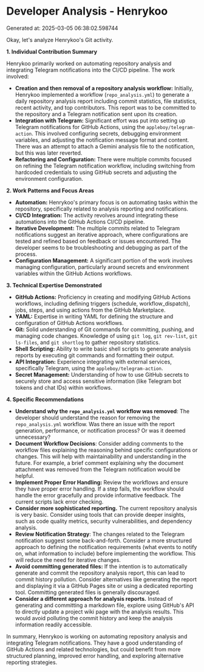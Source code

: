 # Developer Analysis - Henrykoo
Generated at: 2025-03-05 06:38:02.598744

Okay, let's analyze Henrykoo's Git activity.

**1. Individual Contribution Summary**

Henrykoo primarily worked on automating repository analysis and integrating Telegram notifications into the CI/CD pipeline.  The work involved:

*   **Creation and then removal of a repository analysis workflow:** Initially, Henrykoo implemented a workflow (`repo_analysis.yml`) to generate a daily repository analysis report including commit statistics, file statistics, recent activity, and top contributors. This report was to be committed to the repository and a Telegram notification sent upon its creation.
*   **Integration with Telegram:** Significant effort was put into setting up Telegram notifications for GitHub Actions, using the `appleboy/telegram-action`. This involved configuring secrets, debugging environment variables, and adjusting the notification message format and content. There was an attempt to attach a Gemini analysis file to the notification, but this was later reverted.
*   **Refactoring and Configuration:**  There were multiple commits focused on refining the Telegram notification workflow, including switching from hardcoded credentials to using GitHub secrets and adjusting the environment configuration.

**2. Work Patterns and Focus Areas**

*   **Automation:** Henrykoo's primary focus is on automating tasks within the repository, specifically related to analysis reporting and notifications.
*   **CI/CD Integration:** The activity revolves around integrating these automations into the GitHub Actions CI/CD pipeline.
*   **Iterative Development:**  The multiple commits related to Telegram notifications suggest an iterative approach, where configurations are tested and refined based on feedback or issues encountered.  The developer seems to be troubleshooting and debugging as part of the process.
*   **Configuration Management:** A significant portion of the work involves managing configuration, particularly around secrets and environment variables within the GitHub Actions workflows.

**3. Technical Expertise Demonstrated**

*   **GitHub Actions:**  Proficiency in creating and modifying GitHub Actions workflows, including defining triggers (schedule, workflow_dispatch), jobs, steps, and using actions from the GitHub Marketplace.
*   **YAML:**  Expertise in writing YAML for defining the structure and configuration of GitHub Actions workflows.
*   **Git:**  Solid understanding of Git commands for committing, pushing, and managing code changes. Knowledge of using `git log`, `git rev-list`, `git ls-files`, and `git shortlog` to gather repository statistics.
*   **Shell Scripting:** Ability to write basic shell scripts to generate analysis reports by executing git commands and formatting their output.
*   **API Integration:**  Experience integrating with external services, specifically Telegram, using the `appleboy/telegram-action`.
*   **Secret Management:**  Understanding of how to use GitHub secrets to securely store and access sensitive information (like Telegram bot tokens and chat IDs) within workflows.

**4. Specific Recommendations**

*   **Understand why the `repo_analysis.yml` workflow was removed**: The developer should understand the reason for removing the `repo_analysis.yml` workflow. Was there an issue with the report generation, performance, or notification process? Or was it deemed unnecessary?
*   **Document Workflow Decisions**:  Consider adding comments to the workflow files explaining the reasoning behind specific configurations or changes. This will help with maintainability and understanding in the future.  For example, a brief comment explaining why the document attachment was removed from the Telegram notification would be helpful.
*   **Implement Proper Error Handling:** Review the workflows and ensure they have proper error handling. If a step fails, the workflow should handle the error gracefully and provide informative feedback. The current scripts lack error checking.
*   **Consider more sophisticated reporting.** The current repository analysis is very basic. Consider using tools that can provide deeper insights, such as code quality metrics, security vulnerabilities, and dependency analysis.
*   **Review Notification Strategy**: The changes related to the Telegram notification suggest some back-and-forth.  Consider a more structured approach to defining the notification requirements (what events to notify on, what information to include) before implementing the workflow. This will reduce the need for iterative changes.
*   **Avoid committing generated files:** If the intention is to automatically generate and commit the repository analysis report, this can lead to commit history pollution. Consider alternatives like generating the report and displaying it via a GitHub Pages site or using a dedicated reporting tool.  Committing generated files is generally discouraged.
*   **Consider a different approach for analysis reports.** Instead of generating and committing a markdown file, explore using GitHub's API to directly update a project wiki page with the analysis results. This would avoid polluting the commit history and keep the analysis information readily accessible.

In summary, Henrykoo is working on automating repository analysis and integrating Telegram notifications.  They have a good understanding of GitHub Actions and related technologies, but could benefit from more structured planning, improved error handling, and exploring alternative reporting strategies.
